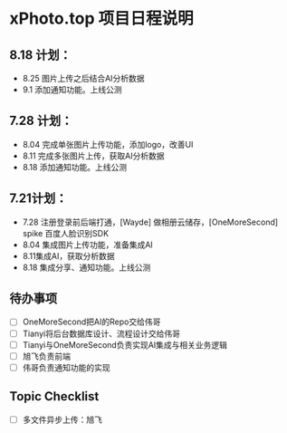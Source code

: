 # xPhoto.top 项目日程说明

## 8.18 计划：
* 8.25 图片上传之后结合AI分析数据
* 9.1 添加通知功能。上线公测

## 7.28 计划：
* 8.04 完成单张图片上传功能，添加logo，改善UI
* 8.11 完成多张图片上传，获取AI分析数据
* 8.18 添加通知功能。上线公测

## 7.21计划：
* 7.28 注册登录前后端打通，[Wayde] 做相册云储存，[OneMoreSecond] spike 百度人脸识别SDK
* 8.04 集成图片上传功能，准备集成AI
* 8.11集成AI，获取分析数据
* 8.18 集成分享、通知功能。上线公测

## 待办事项

- [ ] OneMoreSecond把AI的Repo交给伟哥
- [ ] Tianyi将后台数据库设计、流程设计交给伟哥
- [ ] Tianyi与OneMoreSecond负责实现AI集成与相关业务逻辑
- [ ] 旭飞负责前端
- [ ] 伟哥负责通知功能的实现

## Topic Checklist

- [ ] 多文件异步上传：旭飞
